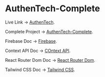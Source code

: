 # AuthenTech-Complete

Live Link -> [AuthenTech](https://authen-tech-project-7bfc2.web.app/).

Complete Project -> [AuthenTech-Complete](https://github.com/Istiakahmed180/authen-tech-project-complete).

Firebase Doc -> [Firebase](https://firebase.google.com/docs/web/).

Context API Doc -> [COntext API](https://reactjs.org/docs/context.html).

React Router Dom Doc -> [React Router Dom](https://reactrouter.com/en/main).

Tailwind CSS Doc -> [Tailwind CSS](https://tailwindcss.com/docs/installation).


